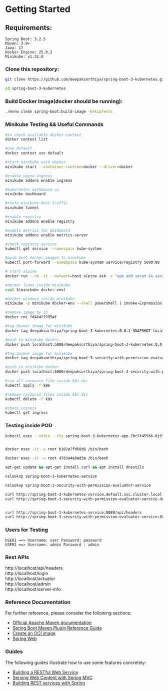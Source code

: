# Getting Started
## Requirements:
```
Spring Boot: 3.2.5
Maven: 3.9+
Java: 17
Docker Engine: 25.0.2
Minikube: v1.32.0
```

### Clone this repository:

```bash
git clone https://github.com/deepaksorthiya/spring-boot-3-kubernetes.git
```
```bash
cd spring-boot-3-kubernetes
```

### Build Docker Image(docker should be running):

```bash
./mvnw clean spring-boot:build-image -DskipTests
```
### Minikube Testing && Useful Commands
```bash
#to check available docker context
docker context list

#use default
docker context use default

#start minikube with docker
minikube start --container-runtime=docker --driver=docker

#enable nginx ingress
minikube addons enable ingress

#kubernetes dashboard ui
minikube dashboard

#route minikube-host traffic
minikube tunnel

#enable registry
minikube addons enable registry

#enable metrics for dashboard
minikube addons enable metrics-server

#check registry service
kubectl get service --namespace kube-system

#push host docker images to minikube
kubectl port-forward --namespace kube-system service/registry 5000:80

# start alpine
docker run --rm -it --network=host alpine ash -c "apk add socat && socat TCP-LISTEN:5000,reuseaddr,fork TCP:host.docker.internal:5000"

#docker linux inside minikube
eval $(minikube docker-env)

#docker windows inside minikube
minikube -p minikube docker-env --shell powershell | Invoke-Expression

#remove image by ID
docker rmi fd484f19954f

#tag docker image for minikube
docker tag deepaksorthiya/spring-boot-3-kubernetes:0.0.1-SNAPSHOT localhost:5000/deepaksorthiya/spring-boot-3-kubernetes:0.0.1-SNAPSHOT

#push to minikube docker
docker push localhost:5000/deepaksorthiya/spring-boot-3-kubernetes:0.0.1-SNAPSHOT

#tag docker image for minikube
docker tag deepaksorthiya/spring-boot-3-security-with-permission-evaluator:0.0.1-SNAPSHOT localhost:5000/deepaksorthiya/spring-boot-3-security-with-permission-evaluator:0.0.1-SNAPSHOT

#push to minikube docker
docker push localhost:5000/deepaksorthiya/spring-boot-3-security-with-permission-evaluator:0.0.1-SNAPSHOT

#run all resource file inside k8s dir
kubectl apply -f k8s

#remove resource files inside k8s dir
kubectl delete -f k8s

#check ingress
kubectl get ingress
```
### Testing inside POD
```bash
kubectl exec --stdin --tty spring-boot-3-kubernetes-app-7bc5f45566-6j9l7 -- /bin/bash


docker exec -it -u root b102a7fd60d8 /bin/bash

docker exec -it -u root 4703a4e8ad3a /bin/bash

apt-get update && apt-get install curl && apt install dnsutils

nslookup spring-boot-3-kubernetes-service

nslookup spring-boot-3-security-with-permission-evaluator-service

curl http://spring-boot-3-kubernetes-service.default.svc.cluster.local:8080/api/headers
curl http://spring-boot-3-security-with-permission-evaluator-service.default.svc.cluster.local:8080/login


curl http://spring-boot-3-kubernetes-service:8080/api/headers
curl http://spring-boot-3-security-with-permission-evaluator-service:8080/login
```
### Users for Testing
```
USER1 ==> Username: user Password: password
USER2 ==> Username: admin Password : admin
```

### Rest APIs
http://localhost/api/headers <br>
http://localhost/login <br>
http://localhost/actuator <br>
http://localhost/admin <br>
http://localhost/server-info

### Reference Documentation
For further reference, please consider the following sections:

* [Official Apache Maven documentation](https://maven.apache.org/guides/index.html)
* [Spring Boot Maven Plugin Reference Guide](https://docs.spring.io/spring-boot/docs/3.2.4/maven-plugin/reference/html/)
* [Create an OCI image](https://docs.spring.io/spring-boot/docs/3.2.4/maven-plugin/reference/html/#build-image)
* [Spring Web](https://docs.spring.io/spring-boot/docs/3.2.4/reference/htmlsingle/index.html#web)

### Guides
The following guides illustrate how to use some features concretely:

* [Building a RESTful Web Service](https://spring.io/guides/gs/rest-service/)
* [Serving Web Content with Spring MVC](https://spring.io/guides/gs/serving-web-content/)
* [Building REST services with Spring](https://spring.io/guides/tutorials/rest/)

